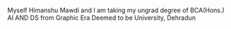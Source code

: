 Myself Himanshu Mawdi and I am taking my ungrad degree of BCA(Hons.) AI AND DS from Graphic Era Deemed to be University, Dehradun
